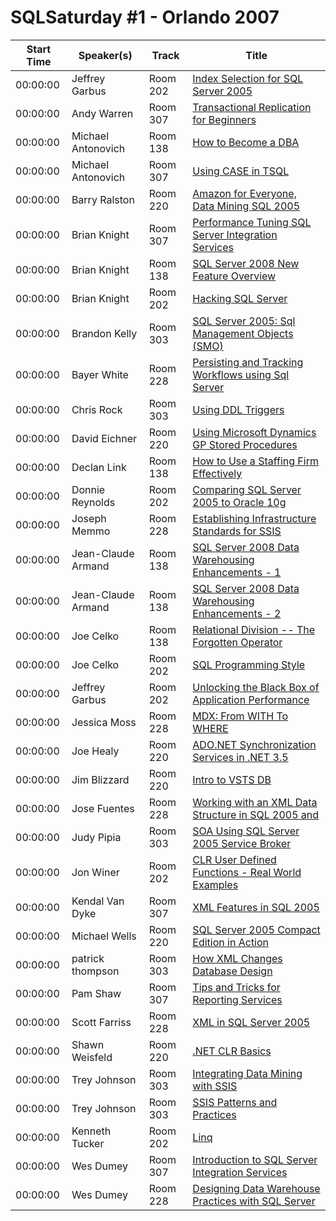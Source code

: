 # SQLSaturday #1 - Orlando 2007
Start Time|Speaker(s)|Track|Title
---|---|---|---
00:00:00|Jeffrey Garbus|Room 202|[Index Selection for SQL Server 2005](30671.md)
00:00:00|Andy Warren|Room 307|[Transactional Replication for Beginners](34937.md)
00:00:00|Michael Antonovich|Room 138|[How to Become a DBA](34947.md)
00:00:00|Michael Antonovich|Room 307|[Using CASE in TSQL](34948.md)
00:00:00|Barry Ralston|Room 220|[Amazon for Everyone, Data Mining  SQL 2005](34976.md)
00:00:00|Brian Knight|Room 307|[Performance Tuning SQL Server Integration Services](34981.md)
00:00:00|Brian Knight|Room 138|[SQL Server 2008 New Feature Overview](34982.md)
00:00:00|Brian Knight|Room 202|[Hacking SQL Server](34983.md)
00:00:00|Brandon Kelly|Room 303|[SQL Server 2005: Sql Management Objects (SMO)](35028.md)
00:00:00|Bayer White|Room 228|[Persisting and Tracking Workflows using Sql Server](35052.md)
00:00:00|Chris Rock|Room 303|[Using DDL Triggers](35067.md)
00:00:00|David Eichner|Room 220|[Using Microsoft Dynamics GP Stored Procedures](35085.md)
00:00:00|Declan Link|Room 138|[How to Use a Staffing Firm Effectively](35099.md)
00:00:00|Donnie Reynolds|Room 202|[Comparing SQL Server 2005 to Oracle 10g](35105.md)
00:00:00|Joseph Memmo|Room 228|[Establishing Infrastructure Standards for SSIS](35143.md)
00:00:00|Jean-Claude Armand|Room 138|[SQL Server 2008 Data Warehousing Enhancements - 1](35148.md)
00:00:00|Jean-Claude Armand|Room 138|[SQL Server 2008 Data Warehousing Enhancements - 2](35149.md)
00:00:00|Joe Celko|Room 138|[Relational Division -- The Forgotten Operator](35159.md)
00:00:00|Joe Celko|Room 202|[SQL Programming Style](35160.md)
00:00:00|Jeffrey Garbus|Room 202|[Unlocking the Black Box of Application Performance](35167.md)
00:00:00|Jessica Moss|Room 228|[MDX: From WITH To WHERE](35191.md)
00:00:00|Joe Healy|Room 220|[ADO.NET Synchronization Services in .NET 3.5](35195.md)
00:00:00|Jim Blizzard|Room 220|[Intro to VSTS DB](35198.md)
00:00:00|Jose Fuentes|Room 228|[Working with an XML Data Structure in SQL 2005 and](35235.md)
00:00:00|Judy Pipia|Room 303|[SOA Using SQL Server 2005 Service Broker](35237.md)
00:00:00|Jon Winer|Room 202|[CLR User Defined Functions - Real World Examples](35245.md)
00:00:00|Kendal Van Dyke|Room 307|[XML Features in SQL 2005](35270.md)
00:00:00|Michael Wells|Room 220|[SQL Server 2005 Compact Edition in Action](35314.md)
00:00:00|patrick thompson|Room 303|[How XML Changes Database Design](35340.md)
00:00:00|Pam Shaw|Room 307|[Tips and Tricks for Reporting Services](35368.md)
00:00:00|Scott Farriss|Room 228|[XML in SQL Server 2005](35428.md)
00:00:00|Shawn Weisfeld|Room 220|[.NET CLR Basics](35429.md)
00:00:00|Trey Johnson|Room 303|[Integrating Data Mining with SSIS](35484.md)
00:00:00|Trey Johnson|Room 303|[SSIS Patterns and Practices](35485.md)
00:00:00|Kenneth Tucker|Room 202|[Linq](35497.md)
00:00:00|Wes Dumey|Room 307|[Introduction to SQL Server Integration Services](35506.md)
00:00:00|Wes Dumey|Room 228|[Designing Data Warehouse Practices with SQL Server](35507.md)
